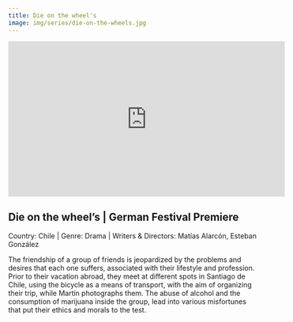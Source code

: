 ```yaml
---
title: Die on the wheel's
image: img/series/die-on-the-wheels.jpg
---
```

<iframe width="560" height="315" src="https://www.youtube.com/embed/1352PamwJt8?controls=1" frameborder="0" allow="accelerometer; autoplay; encrypted-media; gyroscope; picture-in-picture" allowfullscreen></iframe>

## Die on the wheel’s | German Festival Premiere
Country: Chile | Genre: Drama | Writers & Directors: Matías Alarcón, Esteban González 

The friendship of a group of friends is jeopardized by the problems and desires that each one suffers, associated with their lifestyle and profession. Prior to their vacation abroad, they meet at different spots in Santiago de Chile, using the bicycle as a means of transport, with the aim of organizing their trip, while Martín photographs them. The abuse of alcohol and the consumption of marijuana inside the group, lead into various misfortunes that put their ethics and morals to the test.